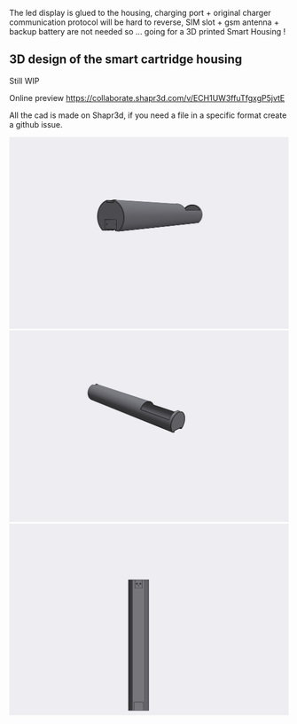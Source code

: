 The led display is glued to the housing, charging port + original charger communication protocol will be hard to reverse, SIM slot + gsm antenna + backup battery are not needed so ... going for a 3D printed Smart Housing !

## 3D design of the smart cartridge housing

Still WIP
 
Online preview https://collaborate.shapr3d.com/v/ECH1UW3ffuTfgxgP5jvtE

All the cad is made on Shapr3d, if you need a file in a specific format create a github issue.


![alt text](pictures/SmartCartridgeHousing1.png)
![alt text](pictures/SmartCartridgeHousing2.png)
![alt text](pictures/SmartCartridgeHousing3.png)